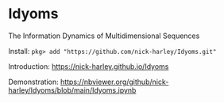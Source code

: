 # Idyoms
The Information Dynamics of Multidimensional Sequences

Install: `pkg> add "https://github.com/nick-harley/Idyoms.git"`

Introduction: <https://nick-harley.github.io/Idyoms>

Demonstration: <https://nbviewer.org/github/nick-harley/Idyoms/blob/main/Idyoms.ipynb>
